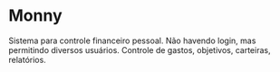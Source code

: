 # Monny
Sistema para controle financeiro pessoal. Não havendo login, mas permitindo diversos usuários. Controle de gastos, objetivos, carteiras, relatórios.
